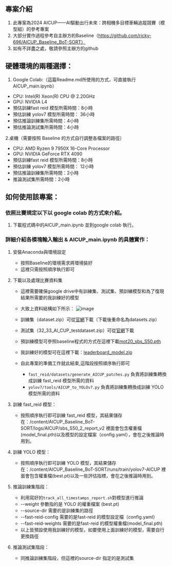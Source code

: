 ## 專案介紹
1. 此專案為2024 AICUP——AI驅動出行未來：跨相機多目標車輛追蹤競賽（模型組）的參考專案
2. 大部分實作過程參考自主辦方的Baseline（https://github.com/ricky-696/AICUP_Baseline_BoT-SORT）
3. 如有不詳盡之處，敬請參照主辦方的github

## 硬體環境的兩種選擇：
1. Google Colab:（這篇Readme.md所使用的方式，可直接執行 AICUP_main.ipynb）
- CPU: Intel(R) Xeon(R) CPU @ 2.20GHz
- GPU: NVIDIA L4   
- 預估訓練fast reid 模型所需時間：8小時
- 預估訓練 yolov7 模型所需時間： 36小時
- 預估推論訓練集所需時間：4小時
- 預估推論測試集所需時間：4小時

2.桌機（需要按照 Baseline 的方式自行調整各檔案的路徑）
- CPU: AMD Ryzen 9 7950X 16-Core Processor
- GPU: NVIDIA GeForce RTX 4090
- 預估訓練fast reid 模型所需時間：8小時
- 預估訓練 yolov7 模型所需時間： 12小時
- 預估推論訓練集所需時間：2小時
- 推論測試集所需時間：2小時

## 如何使用該專案：
### 依照比賽規定以下以 google colab 的方式來介紹。
1. 下載程式碼中的AICUP_main.ipynb 並到google colab 執行。
### 詳細介紹各模塊輸入輸出 & AICUP_main.ipynb 的具體實作：
1. 安裝Anaconda與環境設定
    - 按照Baseline的環境需求將環境裝好
    - 這裡只需按照順序執行即可
2. 下載以及處理比賽資料集
    - 這裡需要確保google drive中有訓練集、測試集、預訓練模型和為了復現結果所需要的我訓練好的模型
    - 大致上資料結構如下所示：
    ![image](https://github.com/Leo5307/AICUP_Baseline_BoT-SORT/assets/116941598/964c6851-0377-44c4-ad8c-4f4d09a461ea)

    - 訓練集（dataset.zip）可從[官網](https://tbrain.trendmicro.com.tw/Competitions/Details/33)下載（下載後重命名為datasets.zip）
    - 測試集（32_33_AI_CUP_testdataset.zip）可從[官網](https://tbrain.trendmicro.com.tw/Competitions/Details/33)下載
    - 預訓練模型可參照baseline程式的方式在這裡下載[mot20_sbs_S50.pth](https://drive.google.com/file/d/1KqPQyj6MFyftliBHEIER7m_OrGpcrJwi/view?usp=sharing)
    - 我訓練好的模型可在這裡下載：[leaderboard_model.zip](https://drive.google.com/file/d/1WO7YUq7r0f2Y3P_pfchfKEZz1ITajptc/view?usp=sharing)
    - 自此專案的準備工作就此結束,這階段按照順序執行即可
        - ``` fast_reid/datasets/generate_AICUP_patches.py ``` 負責將訓練集轉換成訓練 fast_reid 模型所需的資料
        - ``` yolov7/tools/AICUP_to_YOLOv7.py ``` 負責將訓練集轉換成訓練 YOLO 模型所需的資料
3. 訓練 fast_reid 模型：
    - 按照順序執行即可訓練 fast_reid 模型，其結果儲存在：/content/AICUP_Baseline_BoT-SORT/logs/AICUP/sbs_S50_2_report_v2 裡面會包含權重檔(model_final.pth)以及模型的設定檔案（config.yaml），會在之後推論時用到。

4. 訓練 YOLO 模型：
    - 按照順序執行即可訓練 YOLO 模型，其結果儲存在：/content/AICUP_Baseline_BoT-SORT/runs/train/yolov7-AICUP 裡面會包含權重檔(best.pt)以及一些評估指標，會在之後推論時用到。

5. 推論訓練集階段：
    - 利用寫好的``` track_all_timestamps_report.sh ```對模型進行推論
    - --weight 參數指的是 YOLO 的權重檔案 (best.pt)
    - --source-dir 需要的是訓練集的路徑
    - --fast-reid-config 需要的是fast-reid 的模型設定檔（config.yaml）
    - --fast-reid-weights 需要的是fast-reid 的模型權重檔(model_final.pth)
    - 以上皆預設使用我訓練好的模型，如要使用上面訓練好的模型，需要自行更換路徑

6. 推論測試集階段：
    - 同推論訓練集階段，但這裡的source-dir 指定的是測試集


